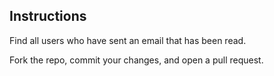 ## Instructions

Find all users who have sent an email that has been read.

Fork the repo, commit your changes, and open a pull request.
